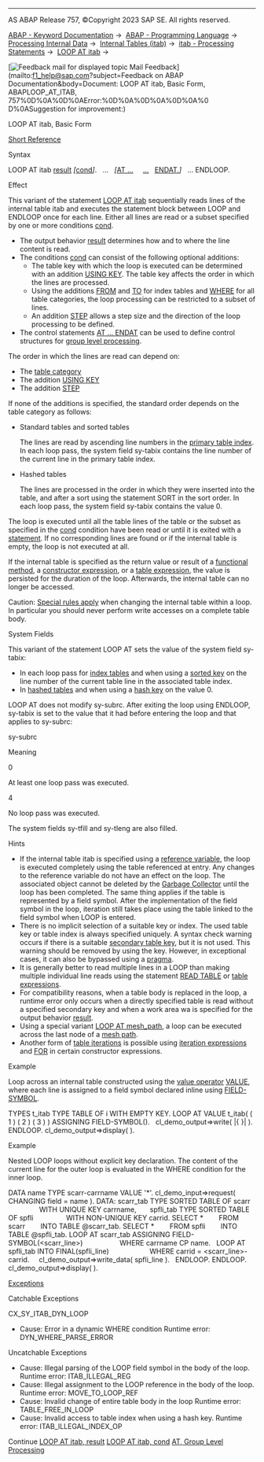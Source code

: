   

* * *

AS ABAP Release 757, ©Copyright 2023 SAP SE. All rights reserved.

[ABAP - Keyword Documentation](javascript:call_link\('abenabap.htm'\)) →  [ABAP - Programming Language](javascript:call_link\('abenabap_reference.htm'\)) →  [Processing Internal Data](javascript:call_link\('abenabap_data_working.htm'\)) →  [Internal Tables (itab)](javascript:call_link\('abenitab.htm'\)) →  [itab - Processing Statements](javascript:call_link\('abentable_processing_statements.htm'\)) →  [LOOP AT itab](javascript:call_link\('abaploop_at_itab_variants.htm'\)) → 

 [![](Mail.gif?object=Mail.gif&sap-language=EN "Feedback mail for displayed topic") Mail Feedback](mailto:f1_help@sap.com?subject=Feedback on ABAP Documentation&body=Document: LOOP AT itab, Basic Form, ABAPLOOP_AT_ITAB, 757%0D%0A%0D%0AError:%0D%0A%0D%0A%0D%0A%0
D%0ASuggestion for improvement:)

LOOP AT itab, Basic Form

[Short Reference](javascript:call_link\('abaploop_at_itab_shortref.htm'\))

Syntax

LOOP AT itab [result](javascript:call_link\('abaploop_at_itab_result.htm'\)) *\[*[cond](javascript:call_link\('abaploop_at_itab_cond.htm'\))*\]*.
  ...
  *\[*[AT ...](javascript:call_link\('abapat_itab.htm'\))
    [...](javascript:call_link\('abapat_itab.htm'\))
  [ENDAT.](javascript:call_link\('abapat_itab.htm'\))*\]*
  ...
ENDLOOP.

Effect

This variant of the statement [LOOP AT itab](javascript:call_link\('abaploop_at_itab_variants.htm'\)) sequentially reads lines of the internal table itab and executes the statement block between LOOP and ENDLOOP once for each line. Either all lines are read or a subset specified by one or more conditions [cond](javascript:call_link\('abaploop_at_itab_cond.htm'\)).

-   The output behavior [result](javascript:call_link\('abaploop_at_itab_result.htm'\)) determines how and to where the line content is read.
-   The conditions [cond](javascript:call_link\('abaploop_at_itab_cond.htm'\)) can consist of the following optional additions:
    -   The table key with which the loop is executed can be determined with an addition [USING KEY](javascript:call_link\('abaploop_at_itab_cond.htm'\)). The table key affects the order in which the lines are processed.
    -   Using the additions [FROM](javascript:call_link\('abaploop_at_itab_cond.htm'\)) and [TO](javascript:call_link\('abaploop_at_itab_cond.htm'\)) for index tables and [WHERE](javascript:call_link\('abaploop_at_itab_cond.htm'\)) for all table categories, the loop processing can be restricted to a subset of lines.
    -   An addition [STEP](javascript:call_link\('abaploop_at_itab_cond.htm'\)) allows a step size and the direction of the loop processing to be defined.
-   The control statements [AT ... ENDAT](javascript:call_link\('abapat_itab.htm'\)) can be used to define control structures for [group level processing](javascript:call_link\('abengroup_level_processing_glosry.htm'\) "Glossary Entry").

The order in which the lines are read can depend on:

-   The [table category](javascript:call_link\('abentable_category_glosry.htm'\) "Glossary Entry")
-   The addition [USING KEY](abaploop_at_itab_cond.htm#!ABAP_ADDITION_1@1@)
-   The addition [STEP](abaploop_at_itab_cond.htm#!ABAP_ADDITION_3@3@)

If none of the additions is specified, the standard order depends on the table category as follows:

-   Standard tables and sorted tables
    
    The lines are read by ascending line numbers in the [primary table index](javascript:call_link\('abenprimary_table_index_glosry.htm'\) "Glossary Entry"). In each loop pass, the system field sy-tabix contains the line number of the current line in the primary table index.
    
-   Hashed tables
    
    The lines are processed in the order in which they were inserted into the table, and after a sort using the statement SORT in the sort order. In each loop pass, the system field sy-tabix contains the value 0.
    

The loop is executed until all the table lines of the table or the subset as specified in the [cond](javascript:call_link\('abaploop_at_itab_cond.htm'\)) condition have been read or until it is exited with a [statement](javascript:call_link\('abenleave_program_units.htm'\)). If no corresponding lines are found or if the internal table is empty, the loop is not executed at all.

If the internal table is specified as the return value or result of a [functional method](javascript:call_link\('abenfunctional_method_glosry.htm'\) "Glossary Entry"), a [constructor expression](javascript:call_link\('abenconstructor_expression_glosry.htm'\) "Glossary Entry"), or a [table expression](javascript:call_link\('abentable_expression_glosry.htm'\) "Glossary Entry"), the value is persisted for the duration of the loop. Afterwards, the internal table can no longer be accessed.

Caution: [Special rules apply](javascript:call_link\('abenitab_loop_change.htm'\)) when changing the internal table within a loop. In particular you should never perform write accesses on a complete table body.

System Fields

This variant of the statement LOOP AT sets the value of the system field sy-tabix:

-   In each loop pass for [index tables](javascript:call_link\('abenindex_table_glosry.htm'\) "Glossary Entry") and when using a [sorted key](javascript:call_link\('abensorted_key_glosry.htm'\) "Glossary Entry") on the line number of the current table line in the associated table index.
-   In [hashed tables](javascript:call_link\('abenhashed_table_glosry.htm'\) "Glossary Entry") and when using a [hash key](javascript:call_link\('abenhash_key_glosry.htm'\) "Glossary Entry") on the value 0.

LOOP AT does not modify sy-subrc. After exiting the loop using ENDLOOP, sy-tabix is set to the value that it had before entering the loop and that applies to sy-subrc:

sy-subrc

Meaning

0

At least one loop pass was executed.

4

No loop pass was executed.

The system fields sy-tfill and sy-tleng are also filled.

Hints

-   If the internal table itab is specified using a [reference variable](javascript:call_link\('abenreference_variable_glosry.htm'\) "Glossary Entry"), the loop is executed completely using the table referenced at entry. Any changes to the reference variable do not have an effect on the loop. The associated object cannot be deleted by the [Garbage Collector](javascript:call_link\('abengarbage_collector_glosry.htm'\) "Glossary Entry") until the loop has been completed. The same thing applies if the table is represented by a field symbol. After the implementation of the field symbol in the loop, iteration still takes place using the table linked to the field symbol when LOOP is entered.
-   There is no implicit selection of a suitable key or index. The used table key or table index is always specified uniquely. A syntax check warning occurs if there is a suitable [secondary table key](javascript:call_link\('abensecondary_table_key_glosry.htm'\) "Glossary Entry"), but it is not used. This warning should be removed by using the key. However, in exceptional cases, it can also be bypassed using a [pragma](javascript:call_link\('abenpragma_glosry.htm'\) "Glossary Entry").
-   It is generally better to read multiple lines in a LOOP than making multiple individual line reads using the statement [READ TABLE](javascript:call_link\('abapread_table.htm'\)) or [table expressions](javascript:call_link\('abentable_expressions.htm'\)).
-   For compatibility reasons, when a table body is replaced in the loop, a runtime error only occurs when a directly specified table is read without a specified secondary key and when a work area wa is specified for the output behavior [result](javascript:call_link\('abaploop_at_itab_result.htm'\)).
-   Using a special variant [LOOP AT mesh\_path](javascript:call_link\('abenmesh_loop.htm'\)), a loop can be executed across the last node of a [mesh path](javascript:call_link\('abenmesh_path_glosry.htm'\) "Glossary Entry").
-   Another form of [table iterations](javascript:call_link\('abentable_iteration_glosry.htm'\) "Glossary Entry") is possible using [iteration expressions](javascript:call_link\('abeniteration_expression_glosry.htm'\) "Glossary Entry") and [FOR](javascript:call_link\('abenfor_itab.htm'\)) in certain constructor expressions.

Example

Loop across an internal table constructed using the [value operator](javascript:call_link\('abenvalue_operator_glosry.htm'\) "Glossary Entry") [VALUE](javascript:call_link\('abenconstructor_expression_value.htm'\)), where each line is assigned to a field symbol declared inline using [FIELD-SYMBOL](javascript:call_link\('abenfield-symbol_inline.htm'\)).

TYPES t\_itab TYPE TABLE OF i WITH EMPTY KEY.
LOOP AT VALUE t\_itab( ( 1 ) ( 2 ) ( 3 ) ) ASSIGNING FIELD-SYMBOL(<fs>).
  cl\_demo\_output=>write( |{ <fs> }| ).
ENDLOOP.
cl\_demo\_output=>display( ).

Example

Nested LOOP loops without explicit key declaration. The content of the current line for the outer loop is evaluated in the WHERE condition for the inner loop.

DATA name TYPE scarr-carrname VALUE '\*'.
cl\_demo\_input=>request( CHANGING field = name ).
DATA: scarr\_tab TYPE SORTED TABLE OF scarr
                WITH UNIQUE KEY carrname,
      spfli\_tab TYPE SORTED TABLE OF spfli
                WITH NON-UNIQUE KEY carrid.
SELECT \*
       FROM scarr
       INTO TABLE @scarr\_tab.
SELECT \*
       FROM spfli
       INTO TABLE @spfli\_tab.
LOOP AT scarr\_tab ASSIGNING FIELD-SYMBOL(<scarr\_line>)
                  WHERE carrname CP name.
  LOOP AT spfli\_tab INTO FINAL(spfli\_line)
                    WHERE carrid = <scarr\_line>-carrid.
    cl\_demo\_output=>write\_data( spfli\_line ).
  ENDLOOP.
ENDLOOP.
cl\_demo\_output=>display( ).

[Exceptions](javascript:call_link\('abenabap_language_exceptions.htm'\))

Catchable Exceptions

CX\_SY\_ITAB\_DYN\_LOOP

-   Cause: Error in a dynamic WHERE condition
    Runtime error: DYN\_WHERE\_PARSE\_ERROR

Uncatchable Exceptions

-   Cause: Illegal parsing of the LOOP field symbol in the body of the loop.
    Runtime error: ITAB\_ILLEGAL\_REG
-   Cause: Illegal assignment to the LOOP reference in the body of the loop.
    Runtime error: MOVE\_TO\_LOOP\_REF
-   Cause: Invalid change of entire table body in the loop
    Runtime error: TABLE\_FREE\_IN\_LOOP
-   Cause: Invalid access to table index when using a hash key.
    Runtime error: ITAB\_ILLEGAL\_INDEX\_OP

Continue
[LOOP AT itab, result](javascript:call_link\('abaploop_at_itab_result.htm'\))
[LOOP AT itab, cond](javascript:call_link\('abaploop_at_itab_cond.htm'\))
[AT, Group Level Processing](javascript:call_link\('abapat_itab.htm'\))